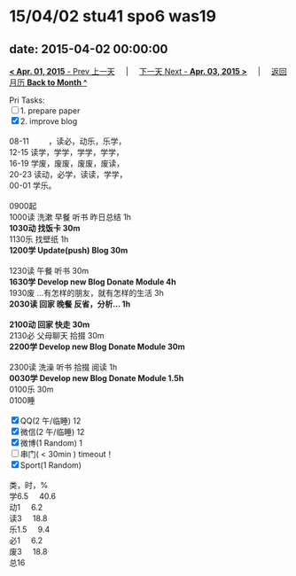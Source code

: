 # 15/04/02 stu41 spo6 was19

date: 2015-04-02 00:00:00
---
[**< Apr. 01, 2015** - Prev 上一天](/lifelogs/2015/04/d01.md) &nbsp; &nbsp; | &nbsp; &nbsp; [下一天 Next - **Apr. 03, 2015 >**](/lifelogs/2015/04/d03.md) &nbsp; &nbsp; |  &nbsp; &nbsp; [返回月历 **Back to Month ^**](/lifelogs/2015/04/index.md)
<br/><div>Pri Tasks:<br/><input type="checkbox" />1. prepare paper</div><div><input type="checkbox" checked="true" />2. improve blog<br/></div><div><div><br/></div>08-11         ，读必，动乐，乐学，<br/>12-15 读学，学学，学学，学学，<br/>16-19 学废，废废，废废，废读，<br/>20-23 读动，必学，读读，学学，</div><div>00-01 学乐。<br/><div><br/></div>0900起<br/>1000读 洗漱 早餐 听书 昨日总结 1h</div><div><b>1030动 找饭卡 30m</b></div><div>1130乐 找壁纸 1h<br/><b>1200学 Update(push) Blog 30m</b></div><div><div><br/></div>1230读 午餐 听书 30m</div><div><b>1630学 Develop new Blog Donate Module 4h</b><div>1930废 …有怎样的朋友，就有怎样的生活 3h</div><div><b>2030读 回家 晚餐 反省，分析… 1h</b></div><div><br/></div><div><b>2100动 回家 快走 30m</b></div><div>2130必 父母聊天 拾掇 30m</div><b>2200学 Develop new Blog Donate Module 30m</b></div><div><div><br/></div>2300读 洗澡 听书 拾掇 阅读 1h<br/><b>0030学 Develop new Blog Donate Module 1.5h</b></div><div>0100乐 30m</div><div>0100睡</div><div><br/></div><div><input type="checkbox" checked="true" />QQ(2 午/临睡) 12<br/><input type="checkbox" checked="true" />微信(2 午/临睡) 12<br/><input type="checkbox" checked="true" />微博(1 Random) 1</div><div><input type="checkbox" />串门( < 30min ) timeout！</div><div><input type="checkbox" checked="true" />Sport(1 Random) <br/><div><br/></div>类，时，%<br/>学6.5     40.6<br/>动1     6.2<br/>读3     18.8<br/>乐1.5     9.4<br/>必1     6.2<br/>废3     18.8<br/>总16</div>
